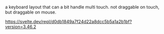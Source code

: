 <!--
Created: Fri Jan 27 2023 10:28:40 GMT+0600 (Bangladesh Standard Time)
Modified: Fri Jan 27 2023 10:28:40 GMT+0600 (Bangladesh Standard Time)
-->

a keyboard layout that can a bit handle multi touch. not draggable on touch, but draggable on mouse.

https://svelte.dev/repl/d0db1849a7f24d22a8dcc5b5a1a2b1bf?version=3.46.2
